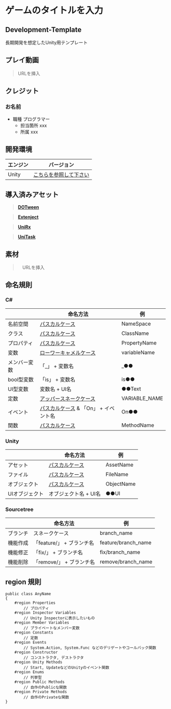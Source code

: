 # ゲームのタイトルを入力

## Development-Template
長期開発を想定したUnity用テンプレート

## プレイ動画
> URLを挿入

## クレジット
### お名前
- 職種 プログラマー
  - 担当箇所 xxx
  - 所属 xxx

## 開発環境
| エンジン | バージョン  |
| ---------- | ----------- |
| Unity      | [こちらを参照して下さい](ProjectSettings/ProjectVersion.txt#L1) |

## 導入済みアセット
> **[DOTween](https://assetstore.unity.com/packages/tools/animation/dotween-hotween-v2-27676?locale=ja-JP)**

> **[Extenject](https://github.com/Mathijs-Bakker/Extenject.git?path=UnityProject/Assets/Plugins/Zenject/Source)**

> **[UniRx](https://github.com/neuecc/UniRx.git？path=Assets/Plugins/UniRx/Scripts)**

> **[UniTask](https://github.com/Cysharp/UniTask.git?path=src/UniTask/Assets/Plugins/UniTask)**

## 素材
>　URLを挿入

## 命名規則
### C#
<!--

### 名前空間
- 名前空間名は[パスカルケース](https://wa3.i-3-i.info/word13955.html) (先頭大文字)

### クラス
- クラス名は[パスカルケース](https://wa3.i-3-i.info/word13955.html) (先頭大文字)

### プロパティ
- プロパティ名は[パスカルケース](https://wa3.i-3-i.info/word13955.html) (先頭大文字)

### 変数
- 変数名は[ローワーキャメルケース](https://e-words.jp/w/%E3%82%AD%E3%83%A3%E3%83%A1%E3%83%AB%E3%82%B1%E3%83%BC%E3%82%B9.html) (先頭小文字)
- メンバー変数の接頭辞には「＿」(アンダースコア)を付けてください
- bool型変数の接頭辞には「is」を付けてください
- UI型変数の接尾辞には基本的にUI名を付けてください

### 定数 
- 定数名は[アッパースネークケース](https://e-words.jp/w/%E3%82%B9%E3%83%8D%E3%83%BC%E3%82%AF%E3%82%B1%E3%83%BC%E3%82%B9.html#:~:text=%E3%82%B9%E3%83%8D%E3%83%BC%E3%82%AF%E3%82%B1%E3%83%BC%E3%82%B9%E3%81%A8%E3%81%AF%E3%80%81%E3%83%97%E3%83%AD%E3%82%B0%E3%83%A9%E3%83%9F%E3%83%B3%E3%82%B0,%E3%81%AA%E8%A1%A8%E8%A8%98%E3%81%8C%E3%81%93%E3%82%8C%E3%81%AB%E5%BD%93%E3%81%9F%E3%82%8B%E3%80%82)

### イベント 
- イベント名は[パスカルケース](https://wa3.i-3-i.info/word13955.html) (先頭大文字)
- イベントの接頭辞には「On」を付けてください

### 関数 
- 関数名は[パスカルケース](https://wa3.i-3-i.info/word13955.html) (先頭大文字)
-->
|  | 命名方法 | 例 |
| - | - | - |
| 名前空間 | [パスカルケース](https://wa3.i-3-i.info/word13955.html) | NameSpace |
| クラス | [パスカルケース](https://wa3.i-3-i.info/word13955.html) | ClassName |
| プロパティ | [パスカルケース](https://wa3.i-3-i.info/word13955.html) | PropertyName |
| 変数 | [ローワーキャメルケース](https://e-words.jp/w/%E3%82%AD%E3%83%A3%E3%83%A1%E3%83%AB%E3%82%B1%E3%83%BC%E3%82%B9.html) | variableName |
| メンバー変数 | 「_」 + 変数名 | _●● |
| bool型変数 | 「is」 + 変数名 | is●● |
| UI型変数 | 変数名 + UI名 | ●●Text |
| 定数 | [アッパースネークケース](https://e-words.jp/w/%E3%82%B9%E3%83%8D%E3%83%BC%E3%82%AF%E3%82%B1%E3%83%BC%E3%82%B9.html#:~:text=%E3%82%B9%E3%83%8D%E3%83%BC%E3%82%AF%E3%82%B1%E3%83%BC%E3%82%B9%E3%81%A8%E3%81%AF%E3%80%81%E3%83%97%E3%83%AD%E3%82%B0%E3%83%A9%E3%83%9F%E3%83%B3%E3%82%B0,%E3%81%AA%E8%A1%A8%E8%A8%98%E3%81%8C%E3%81%93%E3%82%8C%E3%81%AB%E5%BD%93%E3%81%9F%E3%82%8B%E3%80%82) | VARIABLE_NAME |
| イベント | [パスカルケース](https://wa3.i-3-i.info/word13955.html) & 「On」 + イベント名 | On●● |
| 関数 | [パスカルケース](https://wa3.i-3-i.info/word13955.html) | MethodName |

### Unity
<!--

- アセットやファイル、オブジェクトなどは全てパスカルケース

- UIオブジェクトの接頭辞にはUI名を付けてください

-->
|  | 命名方法 | 例 |
| - | - | - |
| アセット | [パスカルケース](https://wa3.i-3-i.info/word13955.html) | AssetName |
| ファイル | [パスカルケース](https://wa3.i-3-i.info/word13955.html) | FileName |
| オブジェクト | [パスカルケース](https://wa3.i-3-i.info/word13955.html) | ObjectName |
| UIオブジェクト | オブジェクト名 + UI名 | ●●UI |

### Sourcetree
<!--

ブランチ名は[スネークケース](https://e-words.jp/w/%E3%82%B9%E3%83%8D%E3%83%BC%E3%82%AF%E3%82%B1%E3%83%BC%E3%82%B9.html#:~:text=%E3%82%B9%E3%83%8D%E3%83%BC%E3%82%AF%E3%82%B1%E3%83%BC%E3%82%B9%E3%81%A8%E3%81%AF%E3%80%81%E3%83%97%E3%83%AD%E3%82%B0%E3%83%A9%E3%83%9F%E3%83%B3%E3%82%B0,%E3%81%AA%E8%A1%A8%E8%A8%98%E3%81%8C%E3%81%93%E3%82%8C%E3%81%AB%E5%BD%93%E3%81%9F%E3%82%8B%E3%80%82)
(単語と単語の間には「＿」(アンダースコア))
- 機能を作成するブランチであれば接頭辞に「feature/」を付けてください
- 機能の修正等は接頭辞に「fix/」を付けてください
- 削除を行う際は接頭辞に「remove/」を付けてください
-->

|  | 命名方法 | 例 |
| - | - | - |
| ブランチ | スネークケース | branch_name |
| 機能作成 | 「feature/」 + ブランチ名 | feature/branch_name |
| 機能修正 | 「fix/」 + ブランチ名 | fix/branch_name |
| 機能削除 | 「remove/」 + ブランチ名 | remove/branch_name |

## region 規則
```shell
public class AnyName
{
    #region Properties
        // プロパティ
    #region Inspector Variables
        // Unity Inspectorに表示したいもの
    #region Member Variables
        // プライベートなメンバー変数
    #region Constants
        // 定数
    #region Events
        // System.Action, System.Func などのデリゲートやコールバック関数
    #region Constructor
        // コンストラクタ, デストラクタ
    #region Unity Methods
        // Start, UpdateなどのUnityのイベント関数
    #region Enums
        // 列挙型
    #region Public Methods
        // 自作のPublicな関数
    #region Private Methods
        // 自作のPrivateな関数
}
```
